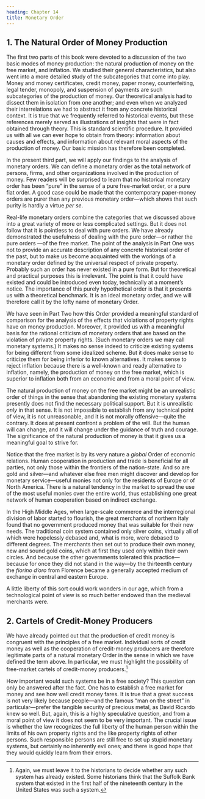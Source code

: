 ```yaml
---
heading: Chapter 14
title: Monetary Order
---
```


## 1. The Natural Order of Money Production

The first two parts of this book were devoted to a discussion of the two basic modes of money production: the natural production of money on the free market, and inflation. We studied their general characteristics, but also went into a more detailed study of the subcategories that come into play. Money and money certificates, credit money, paper money, counterfeiting, legal tender, monopoly, and suspension of payments are such subcategories of the production of money. Our theoretical analysis had to dissect them in isolation from one another; and even when we analyzed their interrelations we had to abstract it from any concrete historical context. It is true that we frequently referred to historical events, but these references merely served as illustrations of insights that were in fact obtained through theory. This is standard scientific procedure. It provided us with all we can ever hope to obtain from theory: information about causes and effects, and information about relevant moral aspects of the production of money. Our basic mission has therefore been completed.

In the present third part, we will apply our findings to the analysis of monetary orders. We can define a monetary order as the total network of persons, firms, and other organizations involved in the production of money. Few readers will be surprised to learn that no historical monetary order has been “pure” in the sense of a pure free-market order, or a pure fiat order. A good case could be made that the contemporary paper-money orders are purer than any previous monetary order—which shows that such purity is hardly a virtue _per se_.

Real-life monetary orders combine the categories that we discussed above into a great variety of more or less complicated settings. But it does not follow that it is pointless to deal with pure orders. We have already demonstrated the usefulness of dealing with the pure order—or rather the pure orders —of the free market. The point of the analysis in Part One was not to provide an accurate description of any concrete historical order of the past, but to make us become acquainted with the workings of a monetary order defined by the universal respect of private property. Probably such an order has never existed in a pure form. But for theoretical and practical purposes this is irrelevant. The point is that it could have existed and could be introduced even today, technically at a moment’s notice. The importance of this purely hypothetical order is that it presents us with a theoretical benchmark. It is an ideal monetary order, and we will therefore call it by the lofty name of monetary Order.

We have seen in Part Two how this Order provided a meaningful standard of comparison for the analysis of the effects that violations of property rights have on money production. Moreover, it provided us with a meaningful basis for the rational criticism of monetary orders that are based on the violation of private property rights. (Such monetary orders we may call monetary systems.) It makes no sense indeed to criticize existing systems for being different from some idealized scheme. But it does make sense to criticize them for being inferior to known alternatives. It makes sense to reject inflation because there is a well-known and ready alternative to inflation, namely, the production of money on the free market, which is superior to inflation both from an economic and from a moral point of view.

The natural production of money on the free market might be an unrealistic order of things in the sense that abandoning the existing monetary systems presently does not find the necessary political support. But it is unrealistic _only_ in that sense. It is not impossible to establish from any technical point of view, it is not unreasonable, and it is not morally offensive—quite the contrary. It does at present confront a problem of the will. But the human will can change, and it will change under the guidance of truth and courage. The significance of the natural production of money is that it gives us a meaningful goal to strive for.

Notice that the free market is by its very nature a _global_ Order of economic relations. Human cooperation in production and trade is beneficial for all parties, not only those within the frontiers of the nation-state. And so are gold and silver—and whatever else free men might discover and develop for monetary service—useful monies not only for the residents of Europe or of North America. There is a natural tendency in the market to spread the use of the most useful monies over the entire world, thus establishing one great network of human cooperation based on indirect exchange.

In the High Middle Ages, when large-scale commerce and the interregional division of labor started to flourish, the great merchants of northern Italy found that no government produced money that was suitable for their new needs. The traditional coin system contained only silver coins, virtually all of which were hopelessly debased and, what is more, were debased to different degrees. The merchants then set out to produce their own money, new and sound gold coins, which at first they used only within their own circles. And because the other governments tolerated this practice—because for once they did not stand in the way—by the thirteenth century the _fiorino d’oro_ from Florence became a generally accepted medium of exchange in central and eastern Europe.

A little liberty of this sort could work wonders in our age, which from a technological point of view is so much better endowed than the medieval merchants were.

## 2. Cartels of Credit-Money Producers

We have already pointed out that the production of credit money is congruent with the principles of a free market. Individual sorts of credit money as well as the cooperation of credit-money producers are therefore legitimate parts of a natural monetary Order in the sense in which we have defined the term above. In particular, we must highlight the possibility of free-market cartels of credit-money producers.[^1]

How important would such systems be in a free society? This question can only be answered after the fact. One has to establish a free market for money and see how well credit money fares. It is true that a great success is not very likely because people—and the famous “man on the street” in particular—prefer the tangible security of precious metal, as David Ricardo knew so well. But, again, this is a highly speculative question, and from a moral point of view it does not seem to be very important. The crucial issue is whether the law recognizes the full liberty of the human person within the limits of his own property rights and the like property rights of other persons. Such responsible persons are still free to set up stupid monetary systems, but certainly no inherently evil ones; and there is good hope that they would quickly learn from their errors.

[^1]: Again, we must leave it to the historians to decide whether any such system has already existed. Some historians think that the Suffolk Bank system that existed in the first half of the nineteenth century in the United States was such a system.
